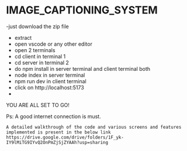 # IMAGE_CAPTIONING_SYSTEM

-just download the zip file 
- extract
- open vscode or any other editor
- open 2 terminals
- cd client in terminal 1
- cd server in terminal 2
- do npm install in server terminal and client terminal both
- node index in server terminal
- npm run dev in client terminal
- click on http://localhost:5173
- 


  YOU ARE ALL SET TO GO!

Ps: A good internet connection is must.


```
A detailed walkthrough of the code and various screens and features implemented is present in the below link
https://drive.google.com/drive/folders/1F_yk-IY9lMiTG9IYvQ2OnPmZjSjZYAAh?usp=sharing

```
